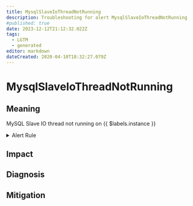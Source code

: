 ```yaml
---
title: MysqlSlaveIoThreadNotRunning
description: Troubleshooting for alert MysqlSlaveIoThreadNotRunning
#published: true
date: 2023-12-12T21:12:32.022Z
tags: 
  - LGTM
  - generated
editor: markdown
dateCreated: 2020-04-10T18:32:27.079Z
---
```


# MysqlSlaveIoThreadNotRunning

## Meaning
[//]: # "Short paragraph that explains what the alert means"
MySQL Slave IO thread not running on {{ $labels.instance }}

<details>
  <summary>Alert Rule</summary>

{{% rule "mysql/mysqld-exporter.yml" "MysqlSlaveIoThreadNotRunning" %}}

{{% comment %}}

```yaml
alert: MysqlSlaveIoThreadNotRunning
expr: ( mysql_slave_status_slave_io_running and ON (instance) mysql_slave_status_master_server_id > 0 ) == 0
for: 0m
labels:
    severity: critical
annotations:
    summary: MySQL Slave IO thread not running (instance {{ $labels.instance }})
    description: |-
        MySQL Slave IO thread not running on {{ $labels.instance }}
          VALUE = {{ $value }}
          LABELS = {{ $labels }}
    runbook: https://github.com/srerun/prometheus-alerts/blob/main/content/runbooks/mysqld-exporter/MysqlSlaveIoThreadNotRunning.md

```

{{% /comment %}}

</details>


## Impact
[//]: # "What could / will happen if the alert is not addressed"



## Diagnosis
[//]: # "Steps to take to identify the cause of the problem"



## Mitigation
[//]: # "The steps necessary to resolve the alert"
